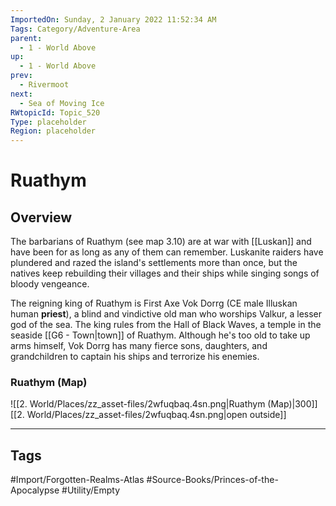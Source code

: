 ```yaml
---
ImportedOn: Sunday, 2 January 2022 11:52:34 AM
Tags: Category/Adventure-Area
parent:
  - 1 - World Above
up:
  - 1 - World Above
prev:
  - Rivermoot
next:
  - Sea of Moving Ice
RWtopicId: Topic_520
Type: placeholder
Region: placeholder
---
```

# Ruathym
## Overview
The barbarians of Ruathym (see map 3.10) are at war with [[Luskan]] and have been for as long as any of them can remember. Luskanite raiders have plundered and razed the island's settlements more than once, but the natives keep rebuilding their villages and their ships while singing songs of bloody vengeance.

The reigning king of Ruathym is First Axe Vok Dorrg (CE male Illuskan human **priest**), a blind and vindictive old man who worships Valkur, a lesser god of the sea. The king rules from the Hall of Black Waves, a temple in the seaside [[G6 - Town|town]] of Ruathym. Although he's too old to take up arms himself, Vok Dorrg has many fierce sons, daughters, and grandchildren to captain his ships and terrorize his enemies.

### Ruathym (Map)
![[2. World/Places/zz_asset-files/2wfuqbaq.4sn.png|Ruathym (Map)|300]]
[[2. World/Places/zz_asset-files/2wfuqbaq.4sn.png|open outside]]


---
## Tags
#Import/Forgotten-Realms-Atlas #Source-Books/Princes-of-the-Apocalypse #Utility/Empty

